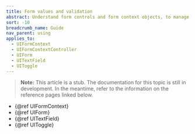 ```yaml
---
title: Form values and validation
abstract: Understand form controls and form context objects, to manage and validate input values
sort: -10
breadcrumb_name: Guide
nav_parent: using
applies_to:
  - UIFormContext
  - UIFormContextController
  - UIForm
  - UITextField
  - UIToggle
---
```


<!-- TODO(stub) -->

> **Note:** This article is a stub. The documentation for this topic is still in development. In the meantime, refer to the information on the reference pages linked below.

- {@ref UIFormContext}
- {@ref UIForm}
- {@ref UITextField}
- {@ref UIToggle}
